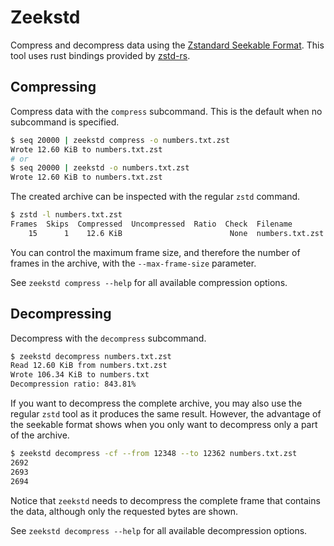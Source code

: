 # Zeekstd

Compress and decompress data using the
[Zstandard Seekable Format](https://github.com/facebook/zstd/tree/dev/contrib/seekable_format). This
tool uses rust bindings provided by [zstd-rs](https://github.com/gyscos/zstd-rs).

## Compressing

Compress data with the `compress` subcommand. This is the default when no subcommand is specified.

```bash
$ seq 20000 | zeekstd compress -o numbers.txt.zst
Wrote 12.60 KiB to numbers.txt.zst
# or
$ seq 20000 | zeekstd -o numbers.txt.zst
Wrote 12.60 KiB to numbers.txt.zst
```

The created archive can be inspected with the regular `zstd` command.

```bash
$ zstd -l numbers.txt.zst
Frames  Skips  Compressed  Uncompressed  Ratio  Check  Filename
    15      1    12.6 KiB                        None  numbers.txt.zst
```

You can control the maximum frame size, and therefore the number of frames in the archive, with the
`--max-frame-size` parameter.

See `zeekstd compress --help` for all available compression options.

## Decompressing

Decompress with the `decompress` subcommand.

```bash
$ zeekstd decompress numbers.txt.zst
Read 12.60 KiB from numbers.txt.zst
Wrote 106.34 KiB to numbers.txt
Decompression ratio: 843.81%
```

If you want to decompress the complete archive, you may also use the regular `zstd` tool as it
produces the same result. However, the advantage of the seekable format shows when you only want to
decompress only a part of the archive.

```bash
$ zeekstd decompress -cf --from 12348 --to 12362 numbers.txt.zst
2692
2693
2694
```

Notice that `zeekstd` needs to decompress the complete frame that contains the data, although only
the requested bytes are shown.

See `zeekstd decompress --help` for all available decompression options.
